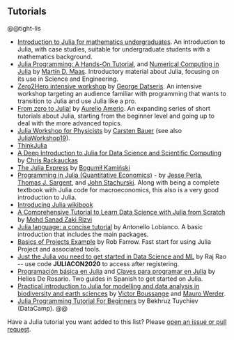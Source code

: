 ## Tutorials
@@tight-lis
* [Introduction to Julia for mathematics undergraduates](https://sje30.github.io/catam-julia/).  An introduction to Julia, with case studies, suitable for undergraduate students with a mathematics background.
* [Julia Programming: A Hands-On Tutorial](https://www.matecdev.com/posts/julia-tutorial-science-engineering.html), and [Numerical Computing in Julia](https://www.matecdev.com/posts/julia-numerical-computing.html) by [Martín D. Maas](https://github.com/mdmaas). Introductory material about Julia, focusing on its use in Science and Engineering.
* [Zero2Hero intensive workshop](https://www.youtube.com/watch?v=Fi7Pf2NveH0) by [George Datseris](https://github.com/Datseris). An intensive workshop targeting an audience familiar with programming that wants to transition to Julia and use Julia like a pro.
* [From zero to Julia!](https://techytok.com/from-zero-to-julia/) by [Aurelio Amerio](https://github.com/aurelio-amerio). An expanding series of short tutorials about Julia, starting from the beginner level and going up to deal with the more advanced topics.
*   [Julia Workshop for Physicists](https://github.com/crstnbr/JuliaOulu20) by [Carsten Bauer](https://github.com/crstnbr) (see also [JuliaWorkshop19](https://github.com/crstnbr/JuliaWorkshop19)).
* [ThinkJulia](https://benlauwens.github.io/ThinkJulia.jl/latest/book.html)
* [A Deep Introduction to Julia for Data Science and Scientific Computing](https://ucidatascienceinitiative.github.io/IntroToJulia/) by [Chris Rackauckas](https://chrisrackauckas.com/)
* [The Julia Express](https://github.com/bkamins/The-Julia-Express) by [Bogumił Kamiński](https://bogumilkaminski.pl)
* [Programming in Julia (Quantitative Economics)](https://julia.quantecon.org/) - by [Jesse Perla](http://jesseperla.com), [Thomas J. Sargent](http://www.tomsargent.com), and [John Stachurski](https://johnstachurski.net). Along with being a complete textbook with Julia code for macroeconomics, this also is a very good introduction to Julia.
* [Introducing Julia wikibook](https://en.wikibooks.org/wiki/Introducing_Julia)
* [A Comprehensive Tutorial to Learn Data Science with Julia from Scratch](https://www.analyticsvidhya.com/blog/2017/10/comprehensive-tutorial-learn-data-science-julia-from-scratch/) by [Mohd Sanad Zaki Rizvi](https://www.analyticsvidhya.com/blog/author/mohdsanadzakirizvigmail-com/)
* [Julia language: a concise tutorial](https://syl1.gitbook.io/julia-language-a-concise-tutorial/) by Antonello Lobianco. A basic introduction that includes the main packages.
* [Basics of Projects Example](https://github.com/robbyriverside/ModulePlay) by Rob Farrow. Fast start for using Julia Project and associated tools.
* [Just the Julia you need to get started in Data Science and ML](https://mynerva.io/courses/register/) by Raj Rao -- use code **JULIACON2020** to access after registering. 
* [Programación básica en Julia](https://hedero.webs.upv.es/julia-basico/) and [Claves para programar en Julia](https://hedero.webs.upv.es/julia-claves/) by Helios De Rosario. Two guides in Spanish to get started on Julia.
* [Practical introduction to Julia for modelling and data analysis in biodiversity and earth sciences](https://github.com/vboussange/WSLJuliaWorkshop2023) by [Victor Boussange](https://vboussange.github.io) and [Mauro Werder](https://maurow.bitbucket.io).
* [Julia Programming Tutorial For Beginners](https://www.datacamp.com/tutorial/julia-programming-tutorial-for-beginners) by Bekhruz Tuychiev (DataCamp).
@@


Have a Julia tutorial you want added to this list? Please [open an issue or pull request](https://github.com/JuliaLang/www.julialang.org/issues).
